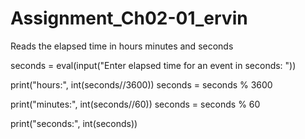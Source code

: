 # Assignment_Ch02-01_ervin
Reads the elapsed time in hours minutes and seconds


seconds = eval(input("Enter elapsed time for an event in seconds: "))


print("hours:", int(seconds//3600))
seconds = seconds % 3600


print("minutes:", int(seconds//60))
seconds = seconds % 60


print("seconds:", int(seconds))
